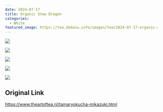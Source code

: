 ```yaml
---
date: 2024-07-17
title: Organic Snow Dragon 
categories:
  - White
featured_image: https://tea.dedunu.info/images/tea/2024-07-17-organic-snow-dragon-1.jpeg
---
```


![](https://tea.dedunu.info/images/tea/2024-07-17-organic-snow-dragon-2.jpeg)

![](https://tea.dedunu.info/images/tea/2024-07-17-organic-snow-dragon-3.jpeg)

![](https://tea.dedunu.info/images/tea/2024-07-17-organic-snow-dragon-4.jpeg)

![](https://tea.dedunu.info/images/tea/2024-07-17-organic-snow-dragon-5.jpeg)

![](https://tea.dedunu.info/images/tea/2024-07-17-organic-snow-dragon-6.jpeg)

## Original Link

<https://www.theartoftea.nl/tamaryokucha-mikazuki.html>